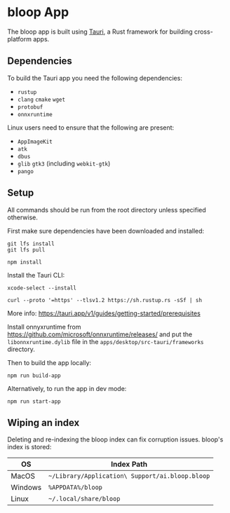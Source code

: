 # bloop App

The bloop app is built using [Tauri](https://github.com/tauri-apps/tauri), a Rust framework for building cross-platform apps.

## Dependencies

To build the Tauri app you need the following dependencies:
- `rustup`
- `clang` `cmake` `wget`
- `protobuf`
- `onnxruntime`

Linux users need to ensure that the following are present:
- `AppImageKit`
- `atk`
- `dbus`
- `glib` `gtk3` (including `webkit-gtk`)
- `pango`
 
## Setup

All commands should be run from the root directory unless specified otherwise.

First make sure dependencies have been downloaded and installed:
```
git lfs install
git lfs pull

npm install
``` 

Install the Tauri CLI:
```
xcode-select --install

curl --proto '=https' --tlsv1.2 https://sh.rustup.rs -sSf | sh
```
More info: https://tauri.app/v1/guides/getting-started/prerequisites

Install onnyxruntime from https://github.com/microsoft/onnxruntime/releases/ and put the `libonnxruntime.dylib` file in the `apps/desktop/src-tauri/frameworks` directory.

Then to build the app locally:

```
npm run build-app
```

Alternatively, to run the app in dev mode:
```
npm run start-app
```

## Wiping an index

Deleting and re-indexing the bloop index can fix corruption issues. bloop's index is stored:

| OS      | Index Path |
| ----------- | ----------- |
| MacOS      | `~/Library/Application\ Support/ai.bloop.bloop`       |
| Windows   | `%APPDATA%/bloop`        |
| Linux   | `~/.local/share/bloop`        |